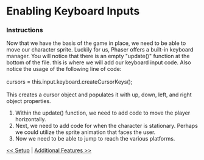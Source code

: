 # Enabling Keyboard Inputs

### Instructions
Now that we have the basis of the game in place, we need to be able to move our character sprite. Luckily for us, Phaser offers a built-in keyboard manager. You will notice that there is an empty "update()" function at the bottom of the file. this is where we will add our keyboard input code. Also notice the usage of the following line of code: <br>
<br>
cursors = this.input.keyboard.createCursorKeys();  <br>
<br>
This creates a cursor object and populates it with up, down, left, and right object properties. 

1. Within the update() function, we need to add code to move the player horizontally.
2. Next, we need to add code for when the character is stationary. Perhaps we could utilize the sprite animation that faces the user.
3. Now we need to be able to jump to reach the various platforms.




[<< Setup](./setup.md) | [Additional Features >>](./conclusion.md)
